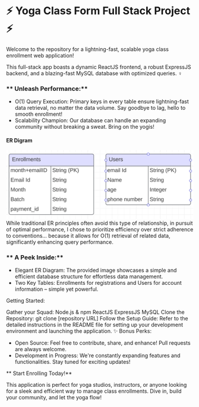 # ⚡️ Yoga Class Form Full Stack Project ⚡️

Welcome to the repository for a lightning-fast, scalable yoga class enrollment web application!

This full-stack app boasts a dynamic ReactJS frontend, a robust ExpressJS backend, and a blazing-fast MySQL database with optimized queries. ‍♀️

### ** Unleash Performance:**

- O(1) Query Execution: Primary keys in every table ensure lightning-fast data retrieval, no matter the data volume. Say goodbye to lag, hello to smooth enrollment!
- Scalability Champion: Our database can handle an expanding community without breaking a sweat. Bring on the yogis!

#### ER Digram 

![ER_digram](img/ER_digram.png)
While traditional ER principles often avoid this type of relationship, in pursuit of optimal performance, I chose to prioritize efficiency over strict adherence to conventions... because it allows for O(1) retrieval of related data, significantly enhancing query performance.



### ** A Peek Inside:**

- Elegant ER Diagram: The provided image showcases a simple and efficient database structure for effortless data management.
- Two Key Tables: Enrollments for registrations and Users for account information – simple yet powerful.

 Getting Started:

Gather your Squad:
Node.js & npm
ReactJS
ExpressJS
MySQL
Clone the Repository: git clone [repository URL]
Follow the Setup Guide: Refer to the detailed instructions in the README file for setting up your development environment and launching the application.
✨ Bonus Perks:

- Open Source: Feel free to contribute, share, and enhance! Pull requests are always welcome.
- Development in Progress: We're constantly expanding features and functionalities. Stay tuned for exciting updates!

** Start Enrolling Today!**

This application is perfect for yoga studios, instructors, or anyone looking for a sleek and efficient way to manage class enrollments. Dive in, build your community, and let the yoga flow!
